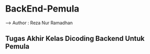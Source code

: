 # BackEnd-Pemula
--> Author : Reza Nur Ramadhan

<h2>Tugas Akhir Kelas Dicoding Backend Untuk Pemula </h2>
